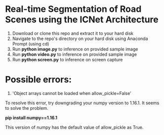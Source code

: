 # Real-time Segmentation of Road Scenes using the ICNet Architecture

1. Download or clone this repo and extract it to your hard disk
2. Navigate to the repo's directory on your hard disk using Anaconda Prompt (using cd)
3. Run **python image.py** to inference on provided sample image
4. Run **python video.py** to inference on provided sample image
5. Run **python screen.py** to inference on screen capture

# Possible errors:

1. 'Object arrays cannot be loaded when allow_pickle=False' 

To resolve this error, try downgrading your numpy version to 1.16.1. It seems to solve the problem.

**pip install numpy==1.16.1**

This version of numpy has the default value of allow_pickle as True.
